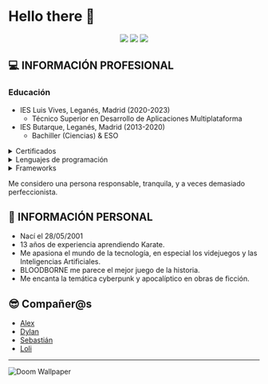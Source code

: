 # Hello there 👋

<p align="center"> 
  <img src="https://komarev.com/ghpvc/?username=Mario999X&label=Profile%20views&color=42b983&style=for-the-badge" />
  <img src="https://img.shields.io/github/followers/Mario999X?style=for-the-badge" />
  <img src="https://img.shields.io/github/stars/Mario999X?style=for-the-badge" />
</p>

## 💻 INFORMACIÓN PROFESIONAL 
### Educación

  - IES Luis Vives, Leganés, Madrid (2020-2023)
    - Técnico Superior en Desarrollo de Aplicaciones Multiplataforma
  - IES Butarque, Leganés, Madrid (2013-2020)
    - Bachiller (Ciencias) & ESO

<details>
  <summary> Certificados </summary>

  - [Kotlin Developer For Backend](Certs/Gonzalez_Resa_Mario_signed_Kotlin_Cert.pdf)
  - [Curso Java 8 desde 0](Certs/certificado_curso_de_java_8_desde_cero.pdf)
  - [Curso de desarrollo de una API REST con Spring Boot](Certs/certificado_curso_de_desarrollo_de_una_api_rest_con_spring_boot.pdf)
  - [Curso de C# para principiantes](Certs/certificado_curso_de_c%23_para_principiantes.pdf)
</details>
   
<details>
  <summary> Lenguajes de programación </summary>
  
  - Java
  - Kotlin
  - C#
  - Python
</details>

<details>
  <summary> Frameworks </summary>
  
  - Spring
  - Exposed
  - Hibernate
  - Ktor
  - ASP.NET Core
</details>

Me considero una persona responsable, tranquila, y a veces demasiado perfeccionista.

## 🗿 INFORMACIÓN PERSONAL
  - Nací el 28/05/2001
  - 13 años de experiencia aprendiendo Karate.
  - Me apasiona el mundo de la tecnología, en especial los videjuegos y las Inteligencias Artificiales.
  - BLOODBORNE me parece el mejor juego de la historia.
  - Me encanta la temática cyberpunk y apocalíptico en obras de ficción.

 ## 😎 Compañer@s
  - [Alex](https://github.com/alexlaso)
  - [Dylan](https://github.com/DyLaNHurtado)
  - [Sebastián](https://github.com/SebsMendoza)
  - [Loli](https://github.com/Idliketobealoli)
  
  ---

  ![Doom Wallpaper](https://user-images.githubusercontent.com/80423737/155528061-934a9674-8a88-4a97-8abb-8b829c0e7c25.jpg)


  
<!--
**Mario999X/Mario999X** is a ✨ _special_ ✨ repository because its `README.md` (this file) appears on your GitHub profile.

Here are some ideas to get you started:

- 🔭 I’m currently working on ...
- 🌱 I’m currently learning ...
- 👯 I’m looking to collaborate on ...
- 🤔 I’m looking for help with ...
- 💬 Ask me about ...
- 📫 How to reach me: ...
- 😄 Pronouns: ...
- ⚡ Fun fact: ...
-->



